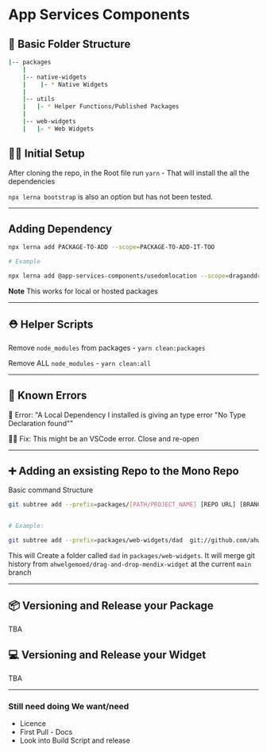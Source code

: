# App Services Components

## 📂 Basic Folder Structure

```bash
|-- packages
    |
    |-- native-widgets
    |    |- * Native Widgets
    |
    |-- utils
    |   |- * Helper Functions/Published Packages
    |
    |-- web-widgets
    |   |- * Web Widgets
```

## 💅🏽 Initial Setup

After cloning the repo, in the Root file run `yarn` - That will install the all the dependencies

`npx lerna bootstrap` is also an option but has not been tested.

---

## Adding Dependency

```bash
npx lerna add PACKAGE-TO-ADD --scope=PACKAGE-TO-ADD-IT-TOO

# Example

npx lerna add @app-services-components/usedomlocation --scope=draganddropwidget
```

**Note** This works for local or hosted packages

---

## ⛑️ Helper Scripts

Remove `node_modules` from packages - `yarn clean:packages`

Remove ALL `node_modules` - `yarn clean:all`

---

## 🐝 Known Errors

🐛 Error: "A Local Dependency I installed is giving an type error "No Type Declaration found""

👍🏽 Fix: This might be an VSCode error. Close and re-open

---

## ➕ Adding an exsisting Repo to the Mono Repo

Basic command Structure

```bash
git subtree add --prefix=packages/[PATH/PROJECT_NAME] [REPO URL] [BRANCH NAME]


# Example:

git subtree add --prefix=packages/web-widgets/dad  git://github.com/ahwelgemoed/drag-and-drop-mendix-widget.git main
```

This will Create a folder called `dad` in `packages/web-widgets`. It will merge git history from `ahwelgemoed/drag-and-drop-mendix-widget` at the current `main` branch

---

## 📦 Versioning and Release your Package

TBA

## 💻 Versioning and Release your Widget

TBA

---

### Still need doing We want/need

- Licence
- First Pull - Docs
- Look into Build Script and release
